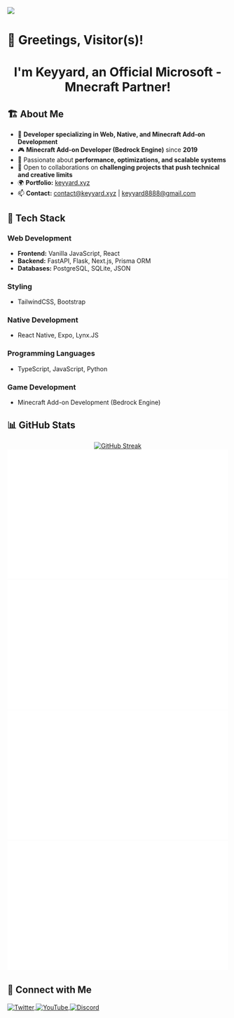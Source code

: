 ![](https://komarev.com/ghpvc/?username=keyyard)

# 👋 Greetings, Visitor(s)!

<h1 align="center">I'm Keyyard, an Official Microsoft - Mnecraft Partner!</h1>

## 🏗 About Me
- 🔨 **Developer specializing in Web, Native, and Minecraft Add-on Development**  
- 🎮 **Minecraft Add-on Developer (Bedrock Engine)** since **2019**  
- 🚀 Passionate about **performance, optimizations, and scalable systems**  
- 🤝 Open to collaborations on **challenging projects that push technical and creative limits**  
- 🌍 **Portfolio:** [keyyard.xyz](https://keyyard.xyz)  
- 📫 **Contact:** contact@keyyard.xyz | keyyard8888@gmail.com

## 🚀 Tech Stack  
### **Web Development**  
- **Frontend:** Vanilla JavaScript, React  
- **Backend:** FastAPI, Flask, Next.js, Prisma ORM  
- **Databases:** PostgreSQL, SQLite, JSON  

### **Styling**  
- TailwindCSS, Bootstrap  

### **Native Development**  
- React Native, Expo, Lynx.JS  

### **Programming Languages**  
- TypeScript, JavaScript, Python  

### **Game Development**  
- Minecraft Add-on Development (Bedrock Engine)  

## 📊 GitHub Stats  
<div align="center">
  <a href="https://git.io/streak-stats"><img src="https://streak-stats.demolab.com?user=keyyard" alt="GitHub Streak" /></a>
  <br />
  <img src="https://raw.githubusercontent.com/keyyard/github-stats/master/generated/overview.svg#gh-dark-mode-only" />
  <img src="https://raw.githubusercontent.com/keyyard/github-stats/master/generated/overview.svg#gh-light-mode-only" />
  <br />
  <img src="https://raw.githubusercontent.com/keyyard/github-stats/master/generated/languages.svg#gh-dark-mode-only" />
  <img src="https://raw.githubusercontent.com/keyyard/github-stats/master/generated/languages.svg#gh-light-mode-only" />
</div>

## 🔗 Connect with Me  
<p align="left">
  <a href="https://twitter.com/keyyard" target="blank">
    <img align="center" src="https://raw.githubusercontent.com/rahuldkjain/github-profile-readme-generator/master/src/images/icons/Social/twitter.svg" alt="Twitter" height="30" width="40" />
  </a>
  <a href="https://www.youtube.com/c/keyyard" target="blank">
    <img align="center" src="https://raw.githubusercontent.com/rahuldkjain/github-profile-readme-generator/master/src/images/icons/Social/youtube.svg" alt="YouTube" height="30" width="40" />
  </a>
  <a href="https://discord.gg/s2VfQr69uz" target="blank">
    <img align="center" src="https://raw.githubusercontent.com/rahuldkjain/github-profile-readme-generator/master/src/images/icons/Social/discord.svg" alt="Discord" height="30" width="40" />
  </a>
</p>
